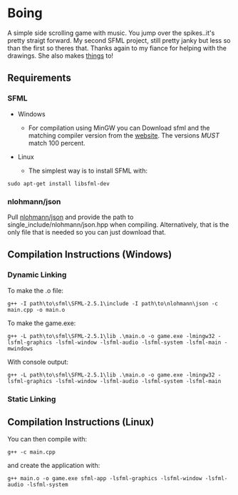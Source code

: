 # Boing

A simple side scrolling game with music. You jump over the spikes..it's pretty straigt forward.
My second SFML project, still pretty janky but less so than the first so theres that. Thanks again to my
fiance for helping with the drawings. She also makes [things](https://github.com/LucyRTCodes) to!

## Requirements

### SFML

* Windows
  - For compilation using MinGW you can Download sfml and the matching compiler version
  from the [website](https://www.sfml-dev.org/download/sfml/2.5.1/). The versions _MUST_
  match 100 percent.

* Linux
  - The simplest way is to install SFML with:

```
sudo apt-get install libsfml-dev
```

### nlohmann/json

Pull [nlohmann/json](https://github.com/nlohmann/json) and provide the path
to single_include/nlohmann/json.hpp when compiling. Alternatively, that is the only file
that is needed so you can just download that.

## Compilation Instructions (Windows)

### Dynamic Linking

To make the .o file:

```
g++ -I path\to\sfml\SFML-2.5.1\include -I path\to\nlohmann\json -c main.cpp -o main.o
```

To make the game.exe:

```
g++ -L path\to\sfml\SFML-2.5.1\lib .\main.o -o game.exe -lmingw32 -lsfml-graphics -lsfml-window -lsfml-audio -lsfml-system -lsfml-main -mwindows
```

With console output:

```
g++ -L path\to\sfml\SFML-2.5.1\lib .\main.o -o game.exe -lmingw32 -lsfml-graphics -lsfml-window -lsfml-audio -lsfml-system -lsfml-main
```

### Static Linking

## Compilation Instructions (Linux)

You can then compile with:

```
g++ -c main.cpp
```

and create the application with:

```
g++ main.o -o game.exe sfml-app -lsfml-graphics -lsfml-window -lsfml-audio -lsfml-system
```
